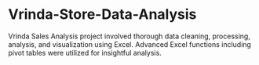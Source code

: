 # Vrinda-Store-Data-Analysis
Vrinda Sales Analysis project involved thorough data cleaning, processing, analysis, and visualization using Excel. Advanced Excel functions including pivot tables were utilized for insightful analysis.
